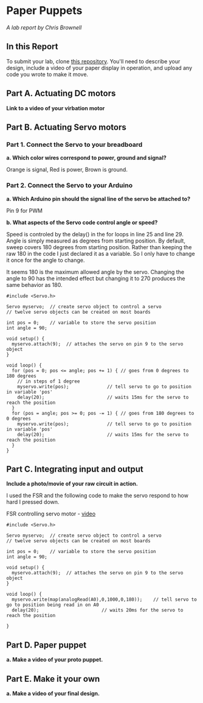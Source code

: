 # Paper Puppets

*A lab report by Chris Brownell*

## In this Report

To submit your lab, clone [this repository](https://github.com/FAR-Lab/IDD-Fa18-Lab4). You'll need to describe your design, include a video of your paper display in operation, and upload any code you wrote to make it move.

## Part A. Actuating DC motors

**Link to a video of your virbation motor**

## Part B. Actuating Servo motors

### Part 1. Connect the Servo to your breadboard

**a. Which color wires correspond to power, ground and signal?**

Orange is signal, Red is power, Brown is ground.

### Part 2. Connect the Servo to your Arduino

**a. Which Arduino pin should the signal line of the servo be attached to?**

Pin 9 for PWM

**b. What aspects of the Servo code control angle or speed?**

Speed is controled by the delay() in the for loops in line 25 and line 29. Angle is simply measured as degrees from 
starting position. By default, sweep covers 180 degrees from starting position. Rather than keeping the raw 180 in the
code I just declared it as a variable. So I only have to change it once for the angle to change.

It seems 180 is the maximum allowed angle by the servo. Changing the angle to 90 has the intended effect but changing it 
to 270 produces the same behavior as 180.

```
#include <Servo.h>

Servo myservo;  // create servo object to control a servo
// twelve servo objects can be created on most boards

int pos = 0;    // variable to store the servo position
int angle = 90;

void setup() {
  myservo.attach(9);  // attaches the servo on pin 9 to the servo object
}

void loop() {
  for (pos = 0; pos <= angle; pos += 1) { // goes from 0 degrees to 180 degrees
    // in steps of 1 degree
    myservo.write(pos);              // tell servo to go to position in variable 'pos'
    delay(20);                       // waits 15ms for the servo to reach the position
  }
  for (pos = angle; pos >= 0; pos -= 1) { // goes from 180 degrees to 0 degrees
    myservo.write(pos);              // tell servo to go to position in variable 'pos'
    delay(20);                       // waits 15ms for the servo to reach the position
  }
}
```

## Part C. Integrating input and output

**Include a photo/movie of your raw circuit in action.**

I used the FSR and the following code to make the servo respond to how hard I pressed down.

FSR controlling servo motor - [video]()

```
#include <Servo.h>

Servo myservo;  // create servo object to control a servo
// twelve servo objects can be created on most boards

int pos = 0;    // variable to store the servo position
int angle = 90;

void setup() {
  myservo.attach(9);  // attaches the servo on pin 9 to the servo object
}

void loop() {
  myservo.write(map(analogRead(A0),0,1000,0,180));    // tell servo to go to position being read in on A0
  delay(20);                       // waits 20ms for the servo to reach the position
  
}

```

## Part D. Paper puppet

**a. Make a video of your proto puppet.**

## Part E. Make it your own

**a. Make a video of your final design.**
 
